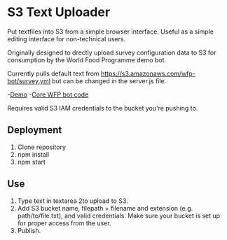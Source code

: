 # S3 Text Uploader

Put textfiles into S3 from a simple browser interface. Useful as a simple editing interface for non-technical users.

Originally designed to drectly upload survey configuration data to S3 for consumption by the World Food Programme demo bot.

Currently pulls default text from https://s3.amazonaws.com/wfp-bot/survey.yml but can be changed in the server.js file.

-[Demo](https://wfp-bot.herokuapp.com/)
-[Core WFP bot code](https://github.com/instedd/mvam-chatbot)

Requires valid S3 IAM credentials to the bucket you're pushing to.

## Deployment

1. Clone repository
2. npm install
3. npm start

## Use
1. Type text in textarea 2to upload to S3.
2. Add S3 bucket name, filepath + filename and extension (e.g. path/to/file.txt), and valid credentials. Make sure your bucket is set up for proper access from the user.
3. Publish.

